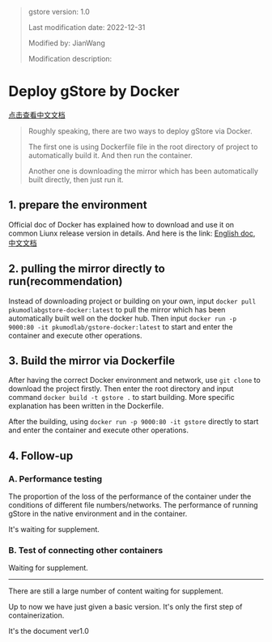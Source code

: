 > gstore version: 1.0
>
> Last modification date: 2022-12-31
>
> Modified by: JianWang
>
> Modification description: 

# Deploy gStore by Docker

[点击查看中文文档](DOCKER_DEPLOY_CN.md)

>Roughly speaking, there are two ways to deploy gStore via Docker.
>
>The first one is using Dockerfile file in the root directory of project to automatically build it. And then run the container.
>
>Another one is downloading the mirror which has been automatically built directly, then just run it.

## 1. prepare the environment

Official doc of Docker has explained how to download and use it on common Liunx release version in details. And here is the link: [English doc](https://docs.docker.com/install/linux/docker-ce/ubuntu/), [中文文档](https://docs.docker-cn.com/engine/installation/linux/docker-ce/centos/#%E5%85%88%E5%86%B3%E6%9D%A1%E4%BB%B6)

## 2. pulling the mirror directly to run(recommendation)

Instead of downloading project or building on your own, input `docker pull pkumodlabgstore-docker:latest` to pull the mirror which has been automatically built well on the docker hub.  Then input `docker run -p 9000:80 -it pkumodlab/gstore-docker:latest` to start and enter the container and execute other operations. 

## 3. Build the mirror via Dockerfile

After having the correct Docker environment and network, use `git clone` to download the project firstly. Then enter the root directory and input command `docker build -t gstore .` to start building. More specific explanation has been written in the Dockerfile.

After the building, using `docker run -p 9000:80 -it gstore` directly to start and enter the container and execute other operations. 

## 4. Follow-up

### A. Performance testing

The proportion of the loss of the performance of the container under the conditions of different file numbers/networks. The performance of running gStore in the native environment and in the container.

It's waiting for supplement.

### B. Test of connecting other containers

Waiting for supplement.

---

There are still a large number of content waiting for supplement.

Up to now we have just given a basic version. It's only the first step of containerization.

It's the document ver1.0
